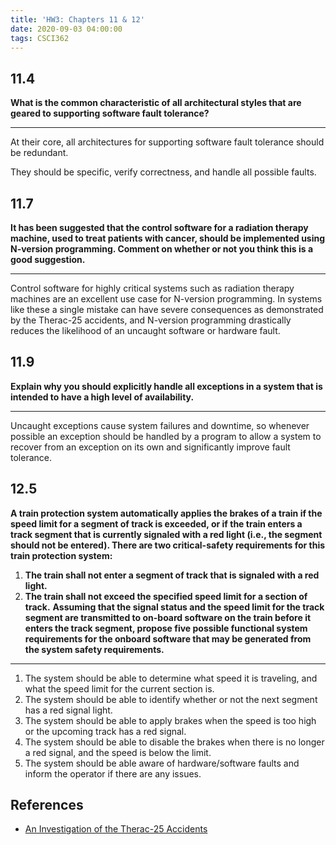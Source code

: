 ```yaml
---
title: 'HW3: Chapters 11 & 12'
date: 2020-09-03 04:00:00
tags: CSCI362
---
```


## 11.4

**What is the common characteristic of all architectural styles that are geared to supporting software fault tolerance?**

---

At their core, all architectures for supporting software fault tolerance should be redundant.

They should be specific, verify correctness, and handle all possible faults.

## 11.7

**It has been suggested that the control software for a radiation therapy machine, used to treat patients with cancer, should be implemented using N-version programming. Comment on whether or not you think this is a good suggestion.**

---

Control software for highly critical systems such as radiation therapy machines are an excellent use case for N-version programming. In systems like these a single mistake can have severe consequences as demonstrated by the Therac-25 accidents, and N-version programming drastically reduces the likelihood of an uncaught software or hardware fault.

## 11.9

**Explain why you should explicitly handle all exceptions in a system that is intended to have a high level of availability.**

---

Uncaught exceptions cause system failures and downtime, so whenever possible an exception should be handled by a program to allow a system to recover from an exception on its own and significantly improve fault tolerance.

## 12.5

**A train protection system automatically applies the brakes of a train if the speed limit for a segment of track is exceeded, or if the train enters a track segment that is currently signaled with a red light (i.e., the segment should not be entered). There are two critical-safety requirements for this train protection system:**
1. **The train shall not enter a segment of track that is signaled with a red light.**
2. **The train shall not exceed the specified speed limit for a section of track.**
**Assuming that the signal status and the speed limit for the track segment are transmitted to on-board software on the train before it enters the track segment, propose five possible functional system requirements for the onboard software that may be generated from the system safety requirements.**

---

1. The system should be able to determine what speed it is traveling, and what the speed limit for the current section is.
2. The system should be able to identify whether or not the next segment has a red signal light.
3. The system should be able to apply brakes when the speed is too high or the upcoming track has a red signal.
4. The system should be able to disable the brakes when there is no longer a red signal, and the speed is below the limit.
5. The system should be able aware of hardware/software faults and inform the operator if there are any issues.

## References
- [An Investigation of the Therac-25 Accidents](http://bowringj.people.cofc.edu/docs/therac-25.pdf)

